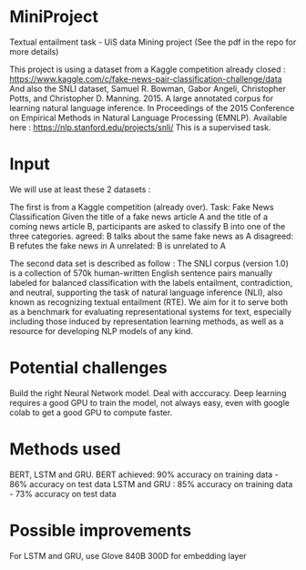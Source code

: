 # MiniProject
Textual entailment task - UiS data Mining project 
(See the pdf in the repo for more details)

This project is using a dataset from a Kaggle competition already closed : https://www.kaggle.com/c/fake-news-pair-classification-challenge/data
And also the SNLI dataset, Samuel R. Bowman, Gabor Angeli, Christopher Potts, and Christopher D. Manning. 2015. A large annotated corpus for learning natural language inference. In Proceedings of the 2015 Conference on Empirical Methods in Natural Language Processing (EMNLP). Available here : https://nlp.stanford.edu/projects/snli/
This is a supervised task.

# Input
We will use at least these 2 datasets :

The first is from a Kaggle competition (already over).
Task: Fake News Classification
Given the title of a fake news article A and the title of a coming news article B, participants are asked to classify B into one of the three categories.
agreed: B talks about the same fake news as A
disagreed: B refutes the fake news in A
unrelated: B is unrelated to A

The second data set is described as follow :
The SNLI corpus (version 1.0) is a collection of 570k human-written English sentence pairs manually labeled for balanced classification with the labels entailment, contradiction, and neutral, supporting the task of natural language inference (NLI), also known as recognizing textual entailment (RTE). We aim for it to serve both as a benchmark for evaluating representational systems for text, especially including those induced by representation learning methods, as well as a resource for developing NLP models of any kind.

# Potential challenges
Build the right Neural Network model. Deal with acccuracy.
Deep learning requires a good GPU to train the model, not always easy, even with google colab to get a good GPU to compute faster.

# Methods used
BERT, LSTM and GRU. 
BERT achieved: 90% accuracy on training data - 86% accuracy on test data
LSTM and GRU : 85% accuracy on training data - 73% accuracy on test data

# Possible improvements
For LSTM and GRU, use Glove 840B 300D for embedding layer
